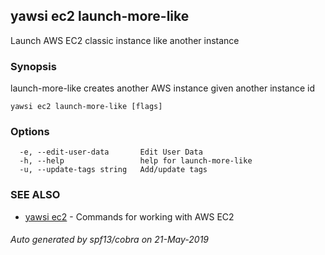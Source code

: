 ## yawsi ec2 launch-more-like

Launch AWS EC2 classic instance like another instance

### Synopsis


launch-more-like creates another AWS instance given another instance id

```
yawsi ec2 launch-more-like [flags]
```

### Options

```
  -e, --edit-user-data       Edit User Data
  -h, --help                 help for launch-more-like
  -u, --update-tags string   Add/update tags
```

### SEE ALSO
* [yawsi ec2](yawsi_ec2.md)	 - Commands for working with AWS EC2

###### Auto generated by spf13/cobra on 21-May-2019
